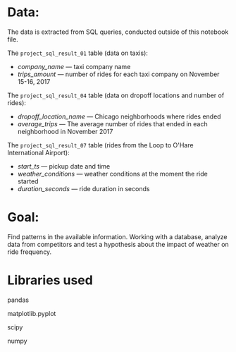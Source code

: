 # Data: 
The data is extracted from SQL queries, conducted outside of this notebook file.

The `project_sql_result_01` table (data on taxis):

- *company_name* — taxi company name
- *trips_amount* — number of rides for each taxi company on November 15-16, 2017


The `project_sql_result_04` table (data on dropoff locations and number of rides):

- *dropoff_location_name* — Chicago neighborhoods where rides ended
- *average_trips* — The average number of rides that ended in each neighborhood in November 2017


The `project_sql_result_07` table (rides from the Loop to O'Hare International Airport):

- *start_ts* — pickup date and time
- *weather_conditions* — weather conditions at the moment the ride started
- *duration_seconds* — ride duration in seconds


# Goal:
Find patterns in the available information. Working with a database, analyze data from competitors and test a hypothesis about the impact of weather on ride frequency.

# Libraries used
pandas

matplotlib.pyplot

scipy

numpy
